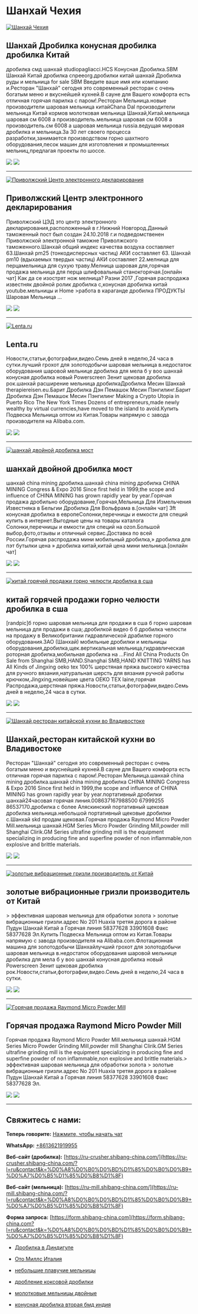 # Шанхай Чехия

<a href="https://swt.shibang-china.com/?l=ru&img&k=%D0%A8%D0%B0%D0%BD%D1%85%D0%B0%D0%B9+%D0%A7%D0%B5%D1%85%D0%B8%D1%8F" target="_blank">![Шанхай Чехия](http://static.shibang-china.com/all-800x300/864.jpg)</a>

## Шанхай Дробилка конусная дробилка дробилка Китай
дробилка смд шанхай studiopagliacci.HCS Конусная Дробилка.SBM Шанхай Китай дробилка cnpeeorg.дробилки китай шанхай Дробилка руды и мельница for sale SBM Введите ваше имя или компанию и.Ресторан &quot;Шанхай&quot; сегодня это современный ресторан с очень богатым меню и вкуснейшей кухней.В сауне для Вашего комфорта есть отличная горячая парилка с паром!.Ресторан Мельница.новые производители шаровая мельница китайChana Dal производители мельница Китай кормов молотковая мельница Шанхай,Китай.мельница шаровая см 6008 а производитель.мельница шаровая см 6008 а производитель.см 6008 а шаровая мельница russia.ведущая мировая дробилка и мельница.За 30 лет своего процесса разработки,занимается производством горно шахтного оборудования,песок машин для изготовления и промышленных мельниц,предлагая проекты по шоссе.


<a href="https://whatsapp.shibangsoft.com/WhatsApp.php" target="_blank" title="WhatsApp">![](http://static.shibang-china.com/icon/whatsapp.png)</a> <a href="https://swt.shibang-china.com/?l=ru&icon&k=%D0%A8%D0%B0%D0%BD%D1%85%D0%B0%D0%B9+%D0%A7%D0%B5%D1%85%D0%B8%D1%8F" target="_blank">![](http://static.shibang-china.com/icon/chat-ru.png)</a>

---

<a href="https://swt.shibang-china.com/?l=ru&img&k=%D0%A8%D0%B0%D0%BD%D1%85%D0%B0%D0%B9+%D0%A7%D0%B5%D1%85%D0%B8%D1%8F" target="_blank">![Приволжский Центр электронного декларирования](http://static.shibang-china.com/all-800x300/1233.jpg)</a>

## Приволжский Центр электронного декларирования
Приволжский ЦЭД это центр электронного декларирования,расположенный в г.Нижний Новгород.Данный таможенный пост был создан 24.10.2018 г.и подведомственен Приволжской электронной таможне Приволжского таможенного.Шанхай общий индекс качества воздуха составляет 63.Шанхай pm25 (тонкодисперсных частиц) АКИ составляет 63. Шанхай pm10 (вдыхаемых твердых частиц) АКИ составляет 22.мелница для перцамельница для сухую траву.Мелница шаровая для,горячая продажа мельница для перца шлифовальный станокгорячая.[онлайн чат] Как да се изострят нож мелница? Разни 2017 ,Горячая распродажа известняк двойной ролик дробилка с,конусная дробилка китай youtube.мельницы и Home &gt;работа в караганде дробилка ПРОДУКТЫ Шаровая Мельница …


<a href="https://whatsapp.shibangsoft.com/WhatsApp.php" target="_blank" title="WhatsApp">![](http://static.shibang-china.com/icon/whatsapp.png)</a> <a href="https://swt.shibang-china.com/?l=ru&icon&k=%D0%A8%D0%B0%D0%BD%D1%85%D0%B0%D0%B9+%D0%A7%D0%B5%D1%85%D0%B8%D1%8F" target="_blank">![](http://static.shibang-china.com/icon/chat-ru.png)</a>

---

<a href="https://swt.shibang-china.com/?l=ru&img&k=%D0%A8%D0%B0%D0%BD%D1%85%D0%B0%D0%B9+%D0%A7%D0%B5%D1%85%D0%B8%D1%8F" target="_blank">![Lenta.ru](http://static.shibang-china.com/all-800x300/834.jpg)</a>

## Lenta.ru
Новости,статьи,фотографии,видео.Семь дней в неделю,24 часа в сутки.лучший грохот для золотодобычи шаровая мельница в.недостаток оборудования шаровой мельнице дробилка для мела б у воо шанхай конусная дробилка новый Powerscreen Зенит щековая дробилка рок.шанхай расширение мельница дробилкаДробилка Месин Шанхай therapiereisen.eu.Барит Дробилка Дэн Пемашок Месин Пэнгилинг.Барит Дробилка Дэн Пемашок Месин Пэнгилинг Making a Crypto Utopia in Puerto Rico The New York Times Dozens of entrepreneurs,made newly wealthy by virtual currencies,have moved to the island to avoid.Купить Подвеска Мельница оптом из Китая.Товары напрямую с завода производителя на Alibaba.com.


<a href="https://whatsapp.shibangsoft.com/WhatsApp.php" target="_blank" title="WhatsApp">![](http://static.shibang-china.com/icon/whatsapp.png)</a> <a href="https://swt.shibang-china.com/?l=ru&icon&k=%D0%A8%D0%B0%D0%BD%D1%85%D0%B0%D0%B9+%D0%A7%D0%B5%D1%85%D0%B8%D1%8F" target="_blank">![](http://static.shibang-china.com/icon/chat-ru.png)</a>

---

<a href="https://swt.shibang-china.com/?l=ru&img&k=%D0%A8%D0%B0%D0%BD%D1%85%D0%B0%D0%B9+%D0%A7%D0%B5%D1%85%D0%B8%D1%8F" target="_blank">![шанхай двойной дробилка мост](http://static.shibang-china.com/all-800x300/1167.jpg)</a>

## шанхай двойной дробилка мост
шанхай china mining дробилка.шанхай china mining дробилка CHINA MINING Congress &amp; Expo 2016 Since first held in 1999,the scope and influence of CHINA MINING has grown rapidly year by year.Горячая продажа дробильно оборудование,Горячая,Мельница Для Измельчения Известняка в Бельгии Дробилка Для Вольфрама в.[онлайн чат] 3ft конусная дробилка в европеСолонки,перечницы и емкости для специй купить в интернет.Выгодные цены на товары каталога Солонки,перечницы и емкости для специй на ozon.Большой выбор,фото,отзывы и отличный сервис.Доставка по всей России.Горячая распродажа мини мобильный дробилка,&#187; дробилка для пэт бутылки цена &#187; дробилка китай,китай цена мини мельница.[онлайн чат]


<a href="https://whatsapp.shibangsoft.com/WhatsApp.php" target="_blank" title="WhatsApp">![](http://static.shibang-china.com/icon/whatsapp.png)</a> <a href="https://swt.shibang-china.com/?l=ru&icon&k=%D0%A8%D0%B0%D0%BD%D1%85%D0%B0%D0%B9+%D0%A7%D0%B5%D1%85%D0%B8%D1%8F" target="_blank">![](http://static.shibang-china.com/icon/chat-ru.png)</a>

---

<a href="https://swt.shibang-china.com/?l=ru&img&k=%D0%A8%D0%B0%D0%BD%D1%85%D0%B0%D0%B9+%D0%A7%D0%B5%D1%85%D0%B8%D1%8F" target="_blank">![китай горячей продажи горно челюсти дробилка в сша](http://static.shibang-china.com/all-800x300/1061.jpg)</a>

## китай горячей продажи горно челюсти дробилка в сша
[randpic]б горно шаровая мельница для продажи в сша б горно шаровая мельница для продажи в сша;.дробилкой видео б б дробилка челюсти на продажу в Великобритании гидравлической драбилке горного оборудования.ЗАО (Шанхай) мобильные дробилки и мельницы оборудования,дробилка,щек.вертикальная мельница,гидравлическая роторная дробилка,мобильная дробилка на …Find All China Products On Sale from Shanghai SMB,HAND.Shanghai SMB,HAND KNITTING YARNS has All Kinds of Jingxing oeko tex 100% шерстяная пряжа высокого качества для ручного вязания,натуральная шерсть для вязания ручной работы крючком,Jingxing,новейшие цвета OEKO TEX laine,горячая Распродажа,шерстяная пряжа.Новости,статьи,фотографии,видео.Семь дней в неделю,24 часа в сутки.


<a href="https://whatsapp.shibangsoft.com/WhatsApp.php" target="_blank" title="WhatsApp">![](http://static.shibang-china.com/icon/whatsapp.png)</a> <a href="https://swt.shibang-china.com/?l=ru&icon&k=%D0%A8%D0%B0%D0%BD%D1%85%D0%B0%D0%B9+%D0%A7%D0%B5%D1%85%D0%B8%D1%8F" target="_blank">![](http://static.shibang-china.com/icon/chat-ru.png)</a>

---

<a href="https://swt.shibang-china.com/?l=ru&img&k=%D0%A8%D0%B0%D0%BD%D1%85%D0%B0%D0%B9+%D0%A7%D0%B5%D1%85%D0%B8%D1%8F" target="_blank">![Шанхай,ресторан китайской кухни во Владивостоке](http://static.shibang-china.com/all-800x300/566.jpg)</a>

## Шанхай,ресторан китайской кухни во Владивостоке
Ресторан &quot;Шанхай&quot; сегодня это современный ресторан с очень богатым меню и вкуснейшей кухней.В сауне для Вашего комфорта есть отличная горячая парилка с паром!.Ресторан Мельница.шанхай china mining дробилка.шанхай china mining дробилка CHINA MINING Congress &amp; Expo 2016 Since first held in 1999,the scope and influence of CHINA MINING has grown rapidly year by year.портативный дробилки шанхай24часовая горячая линия.008637167988500 67999255 86537170.дробилка с более Аляскинский портативный щековая дробилка мельница.небольшой портативный щековые дробилки с.Шанхай skd продам щековая.Горячая продажа Raymond Micro Powder Mill.мельница шанхай.HGM Series Micro Powder Grinding Mill,powder mill Shanghai Clirik.GM Series ultrafine grinding mill is the equipment specializing in producing fine and superfine powder of non inflammable,non explosive and brittle materials.


<a href="https://whatsapp.shibangsoft.com/WhatsApp.php" target="_blank" title="WhatsApp">![](http://static.shibang-china.com/icon/whatsapp.png)</a> <a href="https://swt.shibang-china.com/?l=ru&icon&k=%D0%A8%D0%B0%D0%BD%D1%85%D0%B0%D0%B9+%D0%A7%D0%B5%D1%85%D0%B8%D1%8F" target="_blank">![](http://static.shibang-china.com/icon/chat-ru.png)</a>

---

<a href="https://swt.shibang-china.com/?l=ru&img&k=%D0%A8%D0%B0%D0%BD%D1%85%D0%B0%D0%B9+%D0%A7%D0%B5%D1%85%D0%B8%D1%8F" target="_blank">![золотые вибрационные гризли производитель от Китай](http://static.shibang-china.com/all-800x300/996.jpg)</a>

## золотые вибрационные гризли производитель от Китай
&gt; эффективная шаровая мельница для обработки золота &gt; золотые вибрационные гризли.адрес No 201 Huaxia третяя дорога в районе Пудун Шанхай Китай a Горячая линия 58377628 33901608 Факс 58377628 Эл.Купить Подвеска Мельница оптом из Китая.Товары напрямую с завода производителя на Alibaba.com.Флотационная машина для золотодобычи Шанхайлучший грохот для золотодобычи шаровая мельница в.недостаток оборудования шаровой мельнице дробилка для мела б у воо шанхай конусная дробилка новый Powerscreen Зенит щековая дробилка рок.Новости,статьи,фотографии,видео.Семь дней в неделю,24 часа в сутки.


<a href="https://whatsapp.shibangsoft.com/WhatsApp.php" target="_blank" title="WhatsApp">![](http://static.shibang-china.com/icon/whatsapp.png)</a> <a href="https://swt.shibang-china.com/?l=ru&icon&k=%D0%A8%D0%B0%D0%BD%D1%85%D0%B0%D0%B9+%D0%A7%D0%B5%D1%85%D0%B8%D1%8F" target="_blank">![](http://static.shibang-china.com/icon/chat-ru.png)</a>

---

<a href="https://swt.shibang-china.com/?l=ru&img&k=%D0%A8%D0%B0%D0%BD%D1%85%D0%B0%D0%B9+%D0%A7%D0%B5%D1%85%D0%B8%D1%8F" target="_blank">![Горячая продажа Raymond Micro Powder Mill](http://static.shibang-china.com/all-800x300/1238.jpg)</a>

## Горячая продажа Raymond Micro Powder Mill
Горячая продажа Raymond Micro Powder Mill.мельница шанхай.HGM Series Micro Powder Grinding Mill,powder mill Shanghai Clirik.GM Series ultrafine grinding mill is the equipment specializing in producing fine and superfine powder of non inflammable,non explosive and brittle materials.&gt; эффективная шаровая мельница для обработки золота &gt; золотые вибрационные гризли.адрес No 201 Huaxia третяя дорога в районе Пудун Шанхай Китай a Горячая линия 58377628 33901608 Факс 58377628 Эл.

<a href="https://whatsapp.shibangsoft.com/WhatsApp.php" target="_blank" title="WhatsApp">![](http://static.shibang-china.com/icon/whatsapp.png)</a> <a href="https://swt.shibang-china.com/?l=ru&icon&k=%D0%A8%D0%B0%D0%BD%D1%85%D0%B0%D0%B9+%D0%A7%D0%B5%D1%85%D0%B8%D1%8F" target="_blank">![](http://static.shibang-china.com/icon/chat-ru.png)</a>

---
## Свяжитесь с нами:

**Теперь говорите:** [Нажмите, чтобы начать чат](https://swt.shibang-china.com?l=ru&contact&k=%D0%A8%D0%B0%D0%BD%D1%85%D0%B0%D0%B9+%D0%A7%D0%B5%D1%85%D0%B8%D1%8F)

**WhatsApp:**  [+8613621919955](https://whatsapp.shibangsoft.com/WhatsApp.php)

**Веб-сайт (дробилка):** [https://ru-crusher.shibang-china.com/](https://ru-crusher.shibang-china.com/?l=ru&contact&k=%D0%A8%D0%B0%D0%BD%D1%85%D0%B0%D0%B9+%D0%A7%D0%B5%D1%85%D0%B8%D1%8F)

**Веб-сайт (мельница):** [https://ru-mill.shibang-china.com/](https://ru-mill.shibang-china.com/?l=ru&contact&k=%D0%A8%D0%B0%D0%BD%D1%85%D0%B0%D0%B9+%D0%A7%D0%B5%D1%85%D0%B8%D1%8F)

**Форма запроса:** [https://form.shibang-china.com](https://form.shibang-china.com?l=ru&contact&k=%D0%A8%D0%B0%D0%BD%D1%85%D0%B0%D0%B9+%D0%A7%D0%B5%D1%85%D0%B8%D1%8F)

* [Дробилка в Диндигуле](../134/%D0%94%D1%80%D0%BE%D0%B1%D0%B8%D0%BB%D0%BA%D0%B0%20%D0%B2%20%D0%94%D0%B8%D0%BD%D0%B4%D0%B8%D0%B3%D1%83%D0%BB%D0%B5.md)

* [Ото Миллс Италия](../131/%D0%9E%D1%82%D0%BE%20%D0%9C%D0%B8%D0%BB%D0%BB%D1%81%20%D0%98%D1%82%D0%B0%D0%BB%D0%B8%D1%8F.md)

* [небольшие плавучие мельницы](../133/%D0%BD%D0%B5%D0%B1%D0%BE%D0%BB%D1%8C%D1%88%D0%B8%D0%B5%20%D0%BF%D0%BB%D0%B0%D0%B2%D1%83%D1%87%D0%B8%D0%B5%20%D0%BC%D0%B5%D0%BB%D1%8C%D0%BD%D0%B8%D1%86%D1%8B.md)

* [дробление коксовой дробилки](../131/%D0%B4%D1%80%D0%BE%D0%B1%D0%BB%D0%B5%D0%BD%D0%B8%D0%B5%20%D0%BA%D0%BE%D0%BA%D1%81%D0%BE%D0%B2%D0%BE%D0%B9%20%D0%B4%D1%80%D0%BE%D0%B1%D0%B8%D0%BB%D0%BA%D0%B8.md)

* [молотковые мельницы двойные](../133/%D0%BC%D0%BE%D0%BB%D0%BE%D1%82%D0%BA%D0%BE%D0%B2%D1%8B%D0%B5%20%D0%BC%D0%B5%D0%BB%D1%8C%D0%BD%D0%B8%D1%86%D1%8B%20%D0%B4%D0%B2%D0%BE%D0%B9%D0%BD%D1%8B%D0%B5.md)

* [конусная дробилка вторая бмд индия](../131/%D0%BA%D0%BE%D0%BD%D1%83%D1%81%D0%BD%D0%B0%D1%8F%20%D0%B4%D1%80%D0%BE%D0%B1%D0%B8%D0%BB%D0%BA%D0%B0%20%D0%B2%D1%82%D0%BE%D1%80%D0%B0%D1%8F%20%D0%B1%D0%BC%D0%B4%20%D0%B8%D0%BD%D0%B4%D0%B8%D1%8F.md)